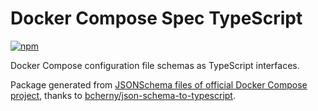 Docker Compose Spec TypeScript
===============================================

[![npm](https://img.shields.io/npm/v/@gfi-centre-ouest/docker-compose-spec-typescript.svg)](https://www.npmjs.com/package/@gfi-centre-ouest/docker-compose-spec-typescript)

Docker Compose configuration file schemas as TypeScript interfaces.

Package generated from [JSONSchema files of official Docker Compose project](https://github.com/docker/compose/tree/master/compose/config),
thanks to [bcherny/json-schema-to-typescript](https://github.com/bcherny/json-schema-to-typescript).